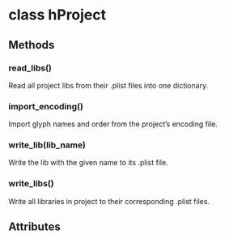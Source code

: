 class hProject
==============


Methods
-------

### read_libs()

Read all project libs from their .plist files into one dictionary.

### import_encoding()

Import glyph names and order from the project’s encoding file.

### write_lib(lib_name)

Write the lib with the given name to its .plist file.

### write_libs()

Write all libraries in project to their corresponding .plist files.


Attributes
----------

